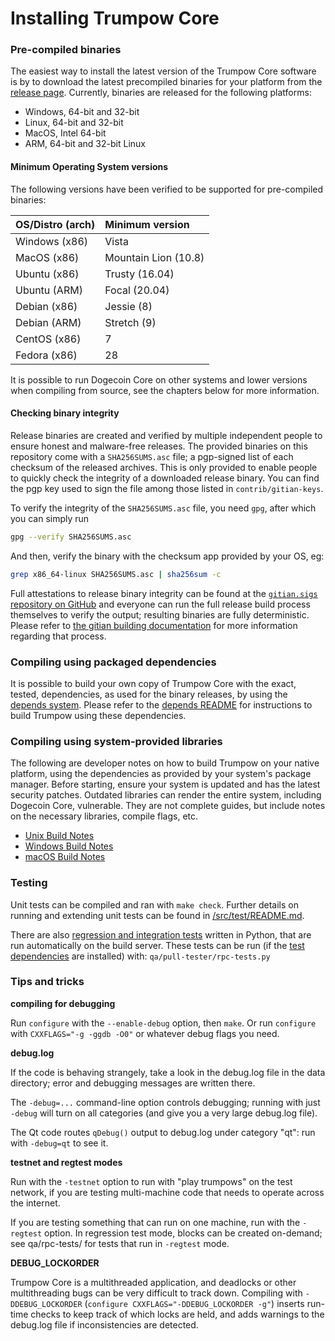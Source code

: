 # Installing Trumpow Core

### Pre-compiled binaries

The easiest way to install the latest version of the Trumpow Core software is
by to download the latest precompiled binaries for your platform from the
[release page](https://github.com/trumpowppc/trumpow/releases). Currently,
binaries are released for the following platforms:

- Windows, 64-bit and 32-bit
- Linux, 64-bit and 32-bit
- MacOS, Intel 64-bit
- ARM, 64-bit and 32-bit Linux

#### Minimum Operating System versions

The following versions have been verified to be supported for pre-compiled
binaries:

| OS/Distro (arch)  | Minimum version      |
| :---------------- | :------------------- |
| Windows (x86)     | Vista                |
| MacOS (x86)       | Mountain Lion (10.8) |
| Ubuntu (x86)      | Trusty (16.04)       |
| Ubuntu (ARM)      | Focal (20.04)        |
| Debian (x86)      | Jessie (8)           |
| Debian (ARM)      | Stretch (9)          |
| CentOS (x86)      | 7                    |
| Fedora (x86)      | 28                   |

It is possible to run Dogecoin Core on other systems and lower versions when
compiling from source, see the chapters below for more information.

#### Checking binary integrity

Release binaries are created and verified by multiple independent people to
ensure honest and malware-free releases. The provided binaries on this
repository come with a `SHA256SUMS.asc` file; a pgp-signed list of each checksum
of the released archives. This is only provided to enable people to quickly
check the integrity of a downloaded release binary. You can find the pgp key
used to sign the file among those listed in `contrib/gitian-keys`.

To verify the integrity of the `SHA256SUMS.asc` file, you need `gpg`, after
which you can simply run

```bash
gpg --verify SHA256SUMS.asc
```

And then, verify the binary with the checksum app provided by your OS, eg:

```bash
grep x86_64-linux SHA256SUMS.asc | sha256sum -c
```

Full attestations to release binary integrity can be found at the
[`gitian.sigs` repository on GitHub](https://github.com/dogecoin/gitian.sigs)
and everyone can run the full release build process themselves to verify the
output; resulting binaries are fully deterministic. Please refer to
[the gitian building documentation](doc/gitian-building.md) for more
information regarding that process.

### Compiling using packaged dependencies

It is possible to build your own copy of Trumpow Core with the exact, tested,
dependencies, as used for the binary releases, by using the
[depends system](depends/description.md). Please refer to the
[depends README](depends/README.md) for instructions to build Trumpow using
these dependencies.

### Compiling using system-provided libraries

  The following are developer notes on how to build Trumpow on your native
  platform, using the dependencies as provided by your system's package manager.
  Before starting, ensure your system is updated and has the latest security patches.
  Outdated libraries can render the entire system, including Dogecoin Core, vulnerable.
  They are not complete guides, but include notes on the necessary libraries,
  compile flags, etc.

  - [Unix Build Notes](doc/build-unix.md)
  - [Windows Build Notes](doc/build-windows.md)
  - [macOS Build Notes](doc/build-macos.md)

### Testing

Unit tests can be compiled and ran with `make check`. Further details on running
and extending unit tests can be found in [/src/test/README.md](/src/test/README.md).

There are also [regression and integration tests](/qa) written in Python, that
are run automatically on the build server. These tests can be run (if the
[test dependencies](/qa) are installed) with: `qa/pull-tester/rpc-tests.py`

### Tips and tricks

**compiling for debugging**

Run `configure` with the `--enable-debug` option, then `make`. Or run `configure` with
`CXXFLAGS="-g -ggdb -O0"` or whatever debug flags you need.

**debug.log**

If the code is behaving strangely, take a look in the debug.log file in the data directory;
error and debugging messages are written there.

The `-debug=...` command-line option controls debugging; running with just `-debug` will turn
on all categories (and give you a very large debug.log file).

The Qt code routes `qDebug()` output to debug.log under category "qt": run with `-debug=qt`
to see it.

**testnet and regtest modes**

Run with the `-testnet` option to run with "play trumpows" on the test network, if you
are testing multi-machine code that needs to operate across the internet.

If you are testing something that can run on one machine, run with the `-regtest` option.
In regression test mode, blocks can be created on-demand; see qa/rpc-tests/ for tests
that run in `-regtest` mode.

**DEBUG_LOCKORDER**

Trumpow Core is a multithreaded application, and deadlocks or other multithreading bugs
can be very difficult to track down. Compiling with `-DDEBUG_LOCKORDER` (`configure
CXXFLAGS="-DDEBUG_LOCKORDER -g"`) inserts run-time checks to keep track of which locks
are held, and adds warnings to the debug.log file if inconsistencies are detected.
